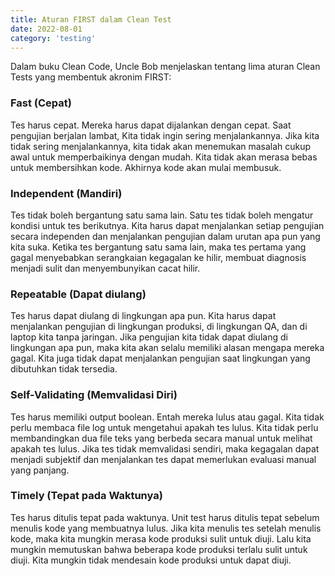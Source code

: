 ```yaml
---
title: Aturan FIRST dalam Clean Test
date: 2022-08-01
category: 'testing'
---
```


Dalam buku Clean Code, Uncle Bob menjelaskan tentang lima aturan Clean Tests 
yang membentuk akronim FIRST:

### Fast (Cepat) 

Tes harus cepat. Mereka harus dapat dijalankan dengan cepat. Saat pengujian berjalan lambat, 
Kita tidak ingin sering menjalankannya. Jika kita tidak sering menjalankannya, 
kita tidak akan menemukan masalah cukup awal untuk memperbaikinya dengan mudah. 
Kita tidak akan merasa bebas untuk membersihkan kode. Akhirnya kode
akan mulai membusuk.

### Independent (Mandiri)

Tes tidak boleh bergantung satu sama lain. Satu tes tidak boleh mengatur kondisi untuk tes berikutnya. 
Kita harus dapat menjalankan setiap pengujian secara independen dan menjalankan pengujian 
dalam urutan apa pun yang kita suka. Ketika tes bergantung satu sama lain, 
maka tes pertama yang gagal menyebabkan serangkaian kegagalan ke hilir, 
membuat diagnosis menjadi sulit dan menyembunyikan cacat hilir.

### Repeatable (Dapat diulang)

Tes harus dapat diulang di lingkungan apa pun. Kita harus dapat menjalankan pengujian di lingkungan produksi, 
di lingkungan QA, dan di laptop kita tanpa jaringan. Jika pengujian kita tidak dapat diulang di lingkungan apa pun, 
maka kita akan selalu memiliki alasan mengapa mereka gagal. Kita juga tidak dapat menjalankan pengujian 
saat lingkungan yang dibutuhkan tidak tersedia.

### Self-Validating (Memvalidasi Diri)

Tes harus memiliki output boolean. Entah mereka lulus atau gagal. Kita tidak perlu membaca file log 
untuk mengetahui apakah tes lulus. Kita tidak perlu membandingkan dua file teks yang berbeda 
secara manual untuk melihat apakah tes lulus. Jika tes tidak memvalidasi sendiri, 
maka kegagalan dapat menjadi subjektif dan menjalankan tes dapat memerlukan evaluasi manual yang panjang.

### Timely (Tepat pada Waktunya) 

Tes harus ditulis tepat pada waktunya. Unit test harus ditulis tepat sebelum menulis kode yang membuatnya lulus. 
Jika kita menulis tes setelah menulis kode, maka kita mungkin merasa kode produksi sulit untuk diuji. 
Lalu kita mungkin memutuskan bahwa beberapa kode produksi terlalu sulit untuk diuji. 
Kita mungkin tidak mendesain kode produksi untuk dapat diuji.